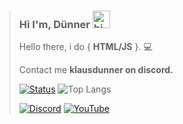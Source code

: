 

> ### Hi I'm, **Dünner** <img src="https://user-images.githubusercontent.com/1303154/88677602-1635ba80-d120-11ea-84d8-d263ba5fc3c0.gif" width="28px" alt="hi"> 
> 
> Hello there, i do { **HTML/JS** }. :computer:
> 
> 
> Contact me **klausdunner on discord.**
>
> [![Status](https://github-readme-stats.vercel.app/api?username=KlausDunner&show_icons=true&hide_border=true&theme=gruvbox&count_private=true)](https://github.com/KlausDunner) ![Top Langs](https://github-readme-stats.vercel.app/api/top-langs/?username=KlausDunner&theme=gruvbox&langs_count=10&layout=compact)
>
> [![Discord](https://img.shields.io/badge/Discord-%237289DA.svg?&style=for-the-badge&logo=discord&logoColor=white)](https://discord.gg/)
> [![YouTube](https://img.shields.io/badge/YouTube-%23FF0000.svg?&style=for-the-badge&logo=youtube&logoColor=white)](https://www.youtube.com/channel/UCkpYT0IWeuqbVLAyOkCe5BA)

<br/>
<br/>

